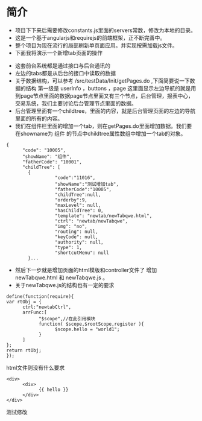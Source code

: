 # 简介
- 项目下下来后需要修改constants.js里面的servers常数，修改为本地的目录。
- 这是一个基于angularjs和requirejs的前端框架，正不断完善中。
- 整个项目为现在流行的局部刷新单页面应用。并实现按需加载js文件。
- 下面我将演示一个新增tab页面的操作
<!-- 样式的重用 -->
 - 这套前台系统都是通过接口与后台通讯的
 - 左边的tabs都是从后台的接口中读取的数据
 - 关于数据结构，可以参考 /src/testData/Init/getPages.do ,下面简要说一下数据的结构
第一级是 userInfo ，buttons ，page
这里面显示左边导航的就是用到page节点里面的数据page节点里面又有三个节点，后台管理，报表中心，交易系统，我们主要讨论后台管理节点里面的数据。
 - 后台管理里面有一个childtree，里面的内容，就是后台管理页面的左边的导航里面的所有的内容。
 - 我们在组件栏里面的增加一个tab，则在getPages.do里面增加数据。我们要在showname为 组件 的节点中childtree属性数组中增加一个tab的对象。
```
{
      "code": "10005",
      "showName": "组件",
      "fatherCode": "10001",
      "childTree": [
      	{
                  "code":"11016",
                  "showName":"测试增加tab",
                  "fatherCode":"10005",
                  "childTree":null,
                  "orderby":9,
                  "maxLevel": null,
                  "hasChildTree": 0,
                  "template": "newtab/newTabqwe.html",
                  "ctrl": "newtab/newTabqwe",
                  "img": "no",
                  "routing": null,
                  "keyCode": null,
                  "authority": null,
                  "type": 1,
                  "shortcutMenu": null
      	}...
```
- 然后下一步就是增加页面的html模版和controller文件了
增加 newTabqwe.html 和 newTabqwe.js 。
- 关于newTabqwe.js的结构也有一定的要求
```
define(function(require){
var rtObj = {
      ctrl:"newtabCtrl",
      arrFunc:[
            "$scope",//在此引用模块
            function( $scope,$rootScope,register ){
                  $scope.hello = "world1";
            }
      ]
};
return rtObj;
});
``` 
html文件则没有什么要求
```
<div> 
      <div>
            {{ hello }}
      </div>
</div>      
```
测试修改